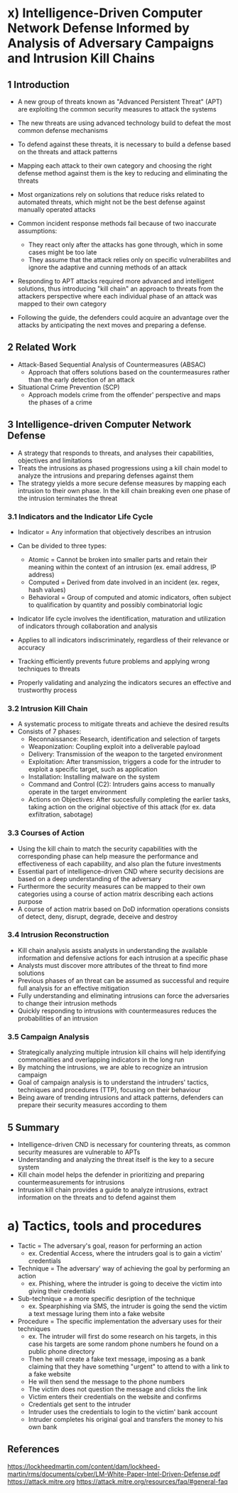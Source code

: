 # x) Intelligence-Driven Computer Network Defense Informed by Analysis of Adversary Campaigns and Intrusion Kill Chains
## 1 Introduction
- A new group of threats known as "Advanced Persistent Threat" (APT) are exploiting the common security measures to attack the systems
- The new threats are using advanced technology build to defeat the most common defense mechanisms
- To defend against these threats, it is necessary to build a defense based on the threats and attack patterns
- Mapping each attack to their own category and choosing the right defense method against them is the key to reducing and eliminating the threats

- Most organizations rely on solutions that reduce risks related to automated threats, which might not be the best defense against manually operated attacks
- Common incident response methods fail because of two inaccurate assumptions:
  - They react only after the attacks has gone through, which in some cases might be too late
  - They assume that the attack relies only on specific vulnerabilites and ignore the adaptive and cunning methods of an attack
- Responding to APT attacks required more advanced and intelligent solutions, thus introducing "kill chain" an approach to threats from the attackers perspective where each individual phase of an attack was mapped to their own category
- Following the guide, the defenders could acquire an advantage over the attacks by anticipating the next moves and preparing a defense.
  
## 2 Related Work
- Attack-Based Sequential Analysis of Countermeasures (ABSAC)
  - Approach that offers solutions based on the countermeasures rather than the early detection of an attack
- Situational Crime Prevention (SCP)
  - Approach models crime from the offender' perspective and maps the phases of a crime
 
## 3 Intelligence-driven Computer Network Defense
- A strategy that responds to threats, and analyses their capabilities, objectives and limitations
- Treats the intrusions as phased progressions using a kill chain model to analyze the intrusions and preparing defenses against them
- The strategy yields a more secure defense measures by mapping each intrusion to their own phase. In the kill chain breaking even one phase of the intrusion terminates the threat

### 3.1 Indicators and the Indicator Life Cycle
- Indicator = Any information that objectively describes an intrusion
- Can be divided to three types:
  - Atomic = Cannot be broken into smaller parts and retain their meaning within the context of an intrusion (ex. email address, IP address)
  - Computed = Derived from date involved in an incident (ex. regex, hash values)
  - Behavioral = Group of computed and atomic indicators, often subject to qualification by quantity and possibly combinatorial logic

- Indicator life cycle involves the identification, maturation and utilization of indicators through collaboration and analysis
- Applies to all indicators indiscriminately, regardless of their relevance or accuracy
- Tracking efficiently prevents future problems and applying wrong techniques to threats
- Properly validating and analyzing the indicators secures an effective and trustworthy process

### 3.2 Intrusion Kill Chain
- A systematic process to mitigate threats and achieve the desired results
- Consists of 7 phases:
  - Reconnaissance: Research, identification and selection of targets
  - Weaponization: Coupling exploit into a deliverable payload
  - Delivery: Transmission of the weapon to the targeted environment
  - Exploitation: After transmission, triggers a code for the intruder to exploit a specific target, such as application
  - Installation: Installing malware on the system
  - Command and Control (C2): Intruders gains access to manually operate in the target environment
  - Actions on Objectives: After succesfully completing the earlier tasks, taking action on the original objective of this attack (for ex. data exfiltration, sabotage)

### 3.3 Courses of Action
- Using the kill chain to match the security capabilities with the corresponding phase can help measure the performance and effectiveness of each capability, and also plan the future investments
- Essential part of intelligence-driven CND where security decisions are based on a deep understanding of the adversary
- Furthermore the security measures can be mapped to their own categories using a course of action matrix describing each actions purpose
- A course of action matrix based on DoD information operations consists of detect, deny, disrupt, degrade, deceive and destroy

### 3.4 Intrusion Reconstruction
- Kill chain analysis assists analysts in understanding the available information and defensive actions for each intrusion at a specific phase
- Analysts must discover more attributes of the threat to find more solutions
- Previous phases of an threat can be assumed as successful and require full analysis for an effective mitigation
- Fully understanding and eliminating intrusions can force the adversaries to change their intrusion methods
- Quickly responding to intrusions with countermeasures reduces the probabilities of an intrusion

### 3.5 Campaign Analysis
- Strategically analyzing multiple intrusion kill chains will help identifying commonalities and overlapping indicators in the long run
- By matching the intrusions, we are able to recognize an intrusion campaign
- Goal of campaign analysis is to understand the intruders' tactics, techniques and procedures (TTP), focusing on their behaviour
- Being aware of trending intrusions and attack patterns, defenders can prepare their security measures according to them

## 5 Summary
- Intelligence-driven CND is necessary for countering threats, as common security measures are vulnerable to APTs
- Understanding and analyzing the threat itself is the key to a secure system
- Kill chain model helps the defender in prioritizing and preparing countermeasurements for intrusions
- Intrusion kill chain provides a guide to analyze intrusions, extract information on the threats and to defend against them

# a) Tactics, tools and procedures
- Tactic = The adversary's goal, reason for performing an action
  - ex. Credential Access, where the intruders goal is to gain a victim' credentials
- Technique = The adversary' way of achieving the goal by performing an action
  - ex. Phishing, where the intruder is going to deceive the victim into giving their credentials
- Sub-technique = a more specific desription of the technique
  - ex. Spearphishing via SMS, the intruder is going the send the victim a text message luring them into a fake website
- Procedure = The specific implementation the adversary uses for their techniques
  - ex. The intruder will first do some research on his targets, in this case his targets are some random phone numbers he found on a public phone directory
  - Then he will create a fake text message, imposing as a bank claiming that they have something "urgent" to attend to with a link to a fake website
  - He will then send the message to the phone numbers
  - The victim does not question the message and clicks the link
  - Victim enters their credentials on the website and confirms
  - Credentials get sent to the intruder
  - Intruder uses the credentials to login to the victim' bank account
  - Intruder completes his original goal and transfers the money to his own bank


## References
https://lockheedmartin.com/content/dam/lockheed-martin/rms/documents/cyber/LM-White-Paper-Intel-Driven-Defense.pdf
https://attack.mitre.org
https://attack.mitre.org/resources/faq/#general-faq
